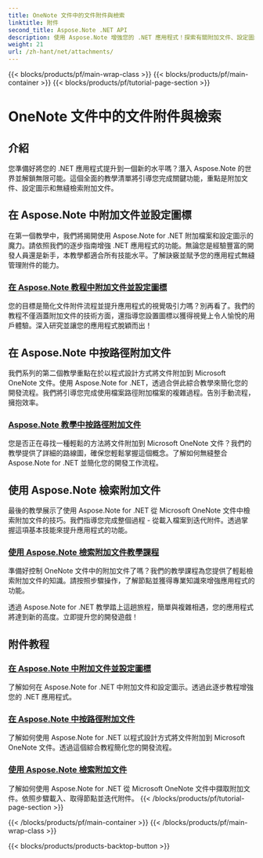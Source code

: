 ```yaml
---
title: OneNote 文件中的文件附件與檢索
linktitle: 附件
second_title: Aspose.Note .NET API
description: 使用 Aspose.Note 增強您的 .NET 應用程式！探索有關附加文件、設定圖示和檢索附件以增強開發的教學課程。
weight: 21
url: /zh-hant/net/attachments/
---
```


{{< blocks/products/pf/main-wrap-class >}}
{{< blocks/products/pf/main-container >}}
{{< blocks/products/pf/tutorial-page-section >}}

# OneNote 文件中的文件附件與檢索

## 介紹

您準備好將您的 .NET 應用程式提升到一個新的水平嗎？潛入 Aspose.Note 的世界並解鎖無限可能。這個全面的教學清單將引導您完成關鍵功能，重點是附加文件、設定圖示和無縫檢索附加文件。

## 在 Aspose.Note 中附加文件並設定圖標
在第一個教學中，我們將揭開使用 Aspose.Note for .NET 附加檔案和設定圖示的魔力。請依照我們的逐步指南增強 .NET 應用程式的功能。無論您是經驗豐富的開發人員還是新手，本教學都適合所有技能水平。了解訣竅並賦予您的應用程式無縫管理附件的能力。

### [在 Aspose.Note 教程中附加文件並設定圖標](./attach-file-set-icon/)
您的目標是簡化文件附件流程並提升應用程式的視覺吸引力嗎？別再看了。我們的教程不僅涵蓋附加文件的技術方面，還指導您設置圖標以獲得視覺上令人愉悅的用戶體驗。深入研究並讓您的應用程式脫穎而出！

## 在 Aspose.Note 中按路徑附加文件
我們系列的第二個教學重點在於以程式設計方式將文件附加到 Microsoft OneNote 文件。使用 Aspose.Note for .NET，透過合併此綜合教學來簡化您的開發流程。我們將引導您完成使用檔案路徑附加檔案的複雜過程。告別手動流程，擁抱效率。

### [Aspose.Note 教學中按路徑附加文件](./attach-file-by-path/)
您是否正在尋找一種輕鬆的方法將文件附加到 Microsoft OneNote 文件？我們的教學提供了詳細的路線圖，確保您輕鬆掌握這個概念。了解如何無縫整合 Aspose.Note for .NET 並簡化您的開發工作流程。

## 使用 Aspose.Note 檢索附加文件
最後的教學展示了使用 Aspose.Note for .NET 從 Microsoft OneNote 文件中檢索附加文件的技巧。我們指導您完成整個過程 - 從載入檔案到迭代附件。透過掌握這項基本技能來提升應用程式的功能。

### [使用 Aspose.Note 檢索附加文件教學課程](./retrieve-attached-files/)
準備好控制 OneNote 文件中的附加文件了嗎？我們的教學課程為您提供了輕鬆檢索附加文件的知識。請按照步驟操作，了解節點並獲得專業知識來增強應用程式的功能。

透過 Aspose.Note for .NET 教學踏上這趟旅程，簡單與複雜相遇，您的應用程式將達到新的高度。立即提升您的開發遊戲！
## 附件教程
### [在 Aspose.Note 中附加文件並設定圖標](./attach-file-set-icon/)
了解如何在 Aspose.Note for .NET 中附加文件和設定圖示。透過此逐步教程增強您的 .NET 應用程式。
### [在 Aspose.Note 中按路徑附加文件](./attach-file-by-path/)
了解如何使用 Aspose.Note for .NET 以程式設計方式將文件附加到 Microsoft OneNote 文件。透過這個綜合教程簡化您的開發流程。
### [使用 Aspose.Note 檢索附加文件](./retrieve-attached-files/)
了解如何使用 Aspose.Note for .NET 從 Microsoft OneNote 文件中擷取附加文件。依照步驟載入、取得節點並迭代附件。
{{< /blocks/products/pf/tutorial-page-section >}}

{{< /blocks/products/pf/main-container >}}
{{< /blocks/products/pf/main-wrap-class >}}

{{< blocks/products/products-backtop-button >}}
